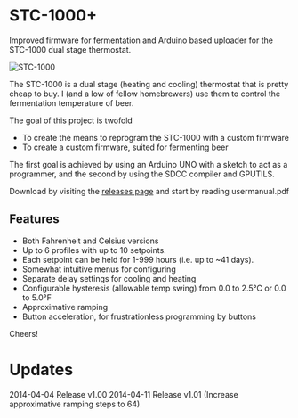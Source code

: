 STC\-1000+
========

Improved firmware for fermentation and Arduino based uploader for the STC-1000 dual stage thermostat.

![STC-1000](http://img.diytrade.com/cdimg/1066822/11467124/0/1261107339/temperature_controllers_STC-1000.jpg)

The STC-1000 is a dual stage (heating and cooling) thermostat that is pretty cheap to buy. I (and a low of fellow homebrewers) use them to control the fermentation temperature of beer.

The goal of this project is twofold
 * To create the means to reprogram the STC-1000 with a custom firmware
 * To create a custom firmware, suited for fermenting beer

The first goal is achieved by using an Arduino UNO with a sketch to act as a programmer, and the second by using the SDCC compiler and GPUTILS. 

Download by visiting the [releases page](https://github.com/matsstaff/stc1000p/releases)
and start by reading usermanual.pdf

Features
--------

* Both Fahrenheit and Celsius versions
* Up to 6 profiles with up to 10 setpoints.
* Each setpoint can be held for 1-999 hours (i.e. up to ~41 days).
* Somewhat intuitive menus for configuring
* Separate delay settings for cooling and heating
* Configurable hysteresis (allowable temp swing) from 0.0 to 2.5°C or 0.0 to 5.0°F
* Approximative ramping
* Button acceleration, for frustrationless programming by buttons

Cheers!


Updates
=======

2014-04-04 Release v1.00
2014-04-11 Release v1.01 (Increase approximative ramping steps to 64)
